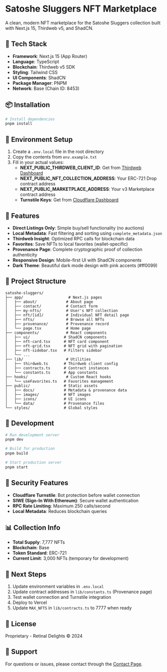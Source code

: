 # Satoshe Sluggers NFT Marketplace

A clean, modern NFT marketplace for the Satoshe Sluggers collection built with Next.js 15, Thirdweb v5, and ShadCN.

## 🚀 Tech Stack

- **Framework**: Next.js 15 (App Router)
- **Language**: TypeScript
- **Blockchain**: Thirdweb v5 SDK
- **Styling**: Tailwind CSS
- **UI Components**: ShadCN
- **Package Manager**: PNPM
- **Network**: Base (Chain ID: 8453)

## 📦 Installation

```bash
# Install dependencies
pnpm install
```

## 🔑 Environment Setup

1. Create a `.env.local` file in the root directory
2. Copy the contents from `env.example.txt`
3. Fill in your actual values:
   - **NEXT_PUBLIC_THIRDWEB_CLIENT_ID**: Get from [Thirdweb Dashboard](https://thirdweb.com/dashboard)
   - **NEXT_PUBLIC_NFT_COLLECTION_ADDRESS**: Your ERC-721 Drop contract address
   - **NEXT_PUBLIC_MARKETPLACE_ADDRESS**: Your v3 Marketplace contract address
   - **Turnstile Keys**: Get from [Cloudflare Dashboard](https://dash.cloudflare.com/)

## 🎨 Features

- **Direct Listings Only**: Simple buy/sell functionality (no auctions)
- **Local Metadata**: Fast filtering and sorting using `complete_metadata.json`
- **Thirdweb Insight**: Optimized RPC calls for blockchain data
- **Favorites**: Save NFTs to local favorites (wallet-specific)
- **Provenance Page**: Complete cryptographic proof of collection authenticity
- **Responsive Design**: Mobile-first UI with ShadCN components
- **Dark Theme**: Beautiful dark mode design with pink accents (#ff0099)

## 📂 Project Structure

```
satoshe-sluggers/
├── app/                    # Next.js pages
│   ├── about/             # About page
│   ├── contact/           # Contact form
│   ├── my-nfts/           # User's NFT collection
│   ├── nft/[id]/          # Individual NFT detail page
│   ├── nfts/              # Browse all NFTs
│   ├── provenance/        # Provenance record
│   └── page.tsx           # Home page
├── components/            # React components
│   ├── ui/               # ShadCN components
│   ├── nft-card.tsx      # NFT card component
│   ├── nft-grid.tsx      # NFT grid with pagination
│   ├── nft-sidebar.tsx   # Filters sidebar
│   └── ...
├── lib/                   # Utilities
│   ├── thirdweb.ts       # Thirdweb client config
│   ├── contracts.ts      # Contract instances
│   └── constants.ts      # App constants
├── hooks/                 # Custom React hooks
│   └── useFavorites.ts   # Favorites management
├── public/               # Static assets
│   ├── docs/             # Metadata & provenance data
│   ├── images/           # NFT images
│   ├── icons/            # UI icons
│   └── data/             # Provenance files
└── styles/               # Global styles
```

## 🏃 Development

```bash
# Run development server
pnpm dev

# Build for production
pnpm build

# Start production server
pnpm start
```

## 🔐 Security Features

- **Cloudflare Turnstile**: Bot protection before wallet connection
- **SIWE (Sign-In With Ethereum)**: Secure wallet authentication
- **RPC Rate Limiting**: Maximum 250 calls/second
- **Local Metadata**: Reduces blockchain queries

## 📊 Collection Info

- **Total Supply**: 7,777 NFTs
- **Blockchain**: Base
- **Token Standard**: ERC-721
- **Current Limit**: 3,000 NFTs (temporary for development)

## 🎯 Next Steps

1. Update environment variables in `.env.local`
2. Update contract addresses in `lib/constants.ts` (Provenance page)
3. Test wallet connection and Turnstile integration
4. Deploy to Vercel
5. Update `MAX_NFTS` in `lib/contracts.ts` to 7777 when ready

## 📝 License

Proprietary - Retinal Delights © 2024

## 🙋 Support

For questions or issues, please contact through the [Contact Page](https://retinaldelights.io/contact).

